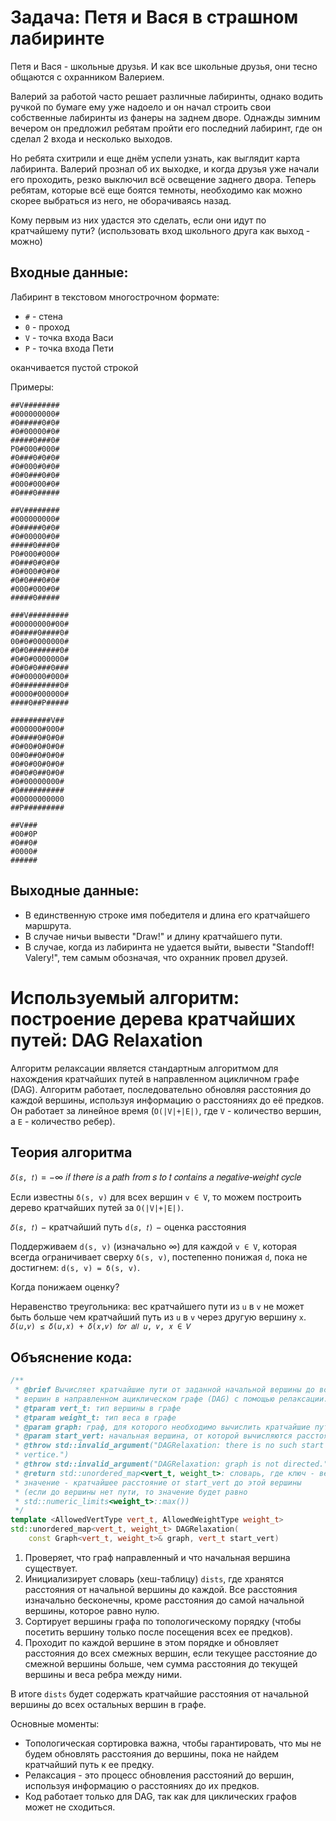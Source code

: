 # Задача: Петя и Вася в страшном лабиринте

Петя и Вася - школьные друзья. И как все школьные друзья, они тесно общаются с охранником Валерием. 

Валерий за работой часто решает различные лабиринты, однако водить ручкой по бумаге ему уже надоело и он начал строить свои собственные лабиринты из фанеры на заднем дворе. Однажды зимним вечером он предложил ребятам пройти его последний лабиринт, где он сделал 2 входа и несколько выходов. 

Но ребята схитрили и еще днём успели узнать, как выглядит карта лабиринта. Валерий прознал об их выходке, и когда друзья уже начали его проходить, резко выключил всё освещение заднего двора. Теперь ребятам, которые всё еще боятся темноты, необходимо как можно скорее выбраться из него, не оборачиваясь назад. 

Кому первым из них удастся это сделать, если они идут по кратчайшему пути? (использовать вход школьного друга как выход - можно)

## Входные данные:

  Лабиринт в текстовом многострочном формате: 
  * `#` - стена
  * `0` - проход
  * `V` - точка входа Васи
  * `P` - точка входа Пети

  оканчивается пустой строкой

Примеры:
```
##V########
#000000000#
#0#####0#0#
#0#00000#0#
#####0###0#
P0#000#000#
#0###0#0#0#
#0#000#0#0#
#0#0###0#0#
#000#000#0#
#0###0#####

```

```
##V########
#000000000#
#0#####0#0#
#0#00000#0#
#####0###0#
P0#000#000#
#0###0#0#0#
#0#000#0#0#
#0#0###0#0#
#000#000#0#
#####0#####

```

```
###V#########
#00000000#00#
#0####0####0#
00#0#0000000#
#0#0#######0#
#0#0#0000000#
#0#0#0###0###
#0#00000#000#
#0#########0#
#0000#000000#
####0##P#####

```

```
#########V##
#000000#000#
#0####0#0#0#
#0#00#0#0#0#
00#0##0#0#0#
#0#0#00#0#0#
#0#0#0##0#0#
#0#00000000#
#0##########
#00000000000
##P#########

```

```
##V###
#00#0P
#0##0#
#0000#
######

```

## Выходные данные:

  * В единственную строке имя победителя и длина его кратчайшего маршрута.
  * В случае ничьи вывести "Draw!" и длину кратчайшего пути.
  * В случае, когда из лабиринта не удается выйти, вывести "Standoff! Valery!", тем самым обозначая, что охранник провел друзей.


# Используемый алгоритм: построение дерева кратчайших путей: DAG Relaxation

Алгоритм релаксации  является стандартным алгоритмом для нахождения кратчайших путей в направленном ацикличном графе (DAG). Алгоритм работает, последовательно обновляя расстояния до каждой вершины, используя информацию о расстояниях до её предков. Он работает за линейное время (`O(|V|+|E|)`, где `V` - количество вершин, а `E` - количество ребер).

## Теория алгоритма
`𝛿(𝑠, 𝑡)` = −∞ 𝑖𝑓 𝑡ℎ𝑒𝑟𝑒 𝑖𝑠 𝑎 𝑝𝑎𝑡ℎ 𝑓𝑟𝑜𝑚 𝑠 𝑡𝑜 𝑡 𝑐𝑜𝑛𝑡𝑎𝑖𝑛𝑠
𝑎 𝑛𝑒𝑔𝑎𝑡𝑖𝑣𝑒-𝑤𝑒𝑖𝑔ℎ𝑡 𝑐𝑦𝑐𝑙𝑒

Если известны `δ(s, v)` для всех вершин `v ∈ V`, то можем 
построить дерево кратчайших путей за `O(|V|+|E|)`.

`𝛿(𝑠, 𝑡)` − кратчайший путь
`d(𝑠, 𝑡)` − оценка расстояния

Поддерживаем `d(s, v)` (изначально ∞) для каждой `v ∈ V`, 
которая всегда ограничивает сверху `δ(s, v)`, постепенно 
понижая `d`, пока не достигнем: `d(s, v) = δ(s, v)`.

Когда понижаем оценку? 

Неравенство треугольника: вес кратчайшего пути из `u` в `v` 
не может быть больше чем кратчайший путь из `u` в `v` через 
другую вершину `x`.
`𝛿(𝑢,𝑣) ≤ 𝛿(𝑢,𝑥) + 𝛿(𝑥,𝑣) 𝑓𝑜𝑟 𝑎𝑙𝑙 𝑢, 𝑣, 𝑥 ∈ 𝑉`

## Объяснение кода:

```C++
/**
 * @brief Вычисляет кратчайшие пути от заданной начальной вершины до всех других
 * вершин в направленном ациклическом графе (DAG) с помощью релаксации.
 * @tparam vert_t: тип вершины в графе
 * @tparam weight_t: тип веса в графе
 * @param graph: граф, для которого необходимо вычислить кратчайшие пути.
 * @param start_vert: начальная вершина, от которой вычисляются расстояния.
 * @throw std::invalid_argument("DAGRelaxation: there is no such start
 * vertice.")
 * @throw std::invalid_argument("DAGRelaxation: graph is not directed.");
 * @return std::unordered_map<vert_t, weight_t>: словарь, где ключ - вершина, а
 * значение - кратчайшее расстояние от start_vert до этой вершины
 * (если до вершины нет пути, то значение будет равно
 * std::numeric_limits<weight_t>::max())
 */
template <AllowedVertType vert_t, AllowedWeightType weight_t>
std::unordered_map<vert_t, weight_t> DAGRelaxation(
    const Graph<vert_t, weight_t>& graph, vert_t start_vert)
```

1. Проверяет, что граф направленный и что начальная вершина существует.
2. Инициализирует словарь (хеш-таблицу) `dists`, где хранятся расстояния от начальной вершины до каждой. Все расстояния изначально бесконечны, кроме расстояния до самой начальной вершины, которое равно нулю.
3. Сортирует вершины графа по топологическому порядку (чтобы посетить вершину только после посещения всех ее предков).
4. Проходит по каждой вершине в этом порядке и обновляет расстояния до всех смежных вершин, если текущее расстояние до смежной вершины больше, чем сумма расстояния до текущей вершины и веса ребра между ними.

В итоге `dists` будет содержать кратчайшие расстояния от начальной вершины до всех остальных вершин в графе.

Основные моменты:
* Топологическая сортировка важна, чтобы гарантировать, что мы не будем обновлять расстояния до вершины, пока не найдем кратчайший путь к ее предку.
* Релаксация - это процесс обновления расстояний до вершин, используя информацию о расстояниях до их предков.
* Код работает только для DAG, так как для циклических графов может не сходиться.

